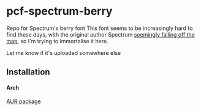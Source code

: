 # pcf-spectrum-berry
Repo for Spectrum's berry font
This font seems to be increasingly hard to find these days, with the original author Spectrum [seemingly falling off the map](https://reddit.com/r/unixporn/comments/3pqpor/who_is_the_author_pcf_font_berry/), so I'm trying to immortalise it here.

Let me know if it's uploaded somewhere else

## Installation

#### Arch

[AUR package](https://aur.archlinux.org/packages/pcf-spectrum-berry/)
